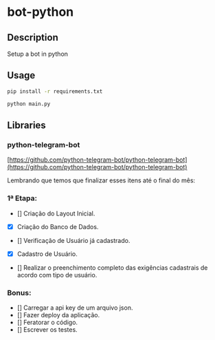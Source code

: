 # bot-python

## Description

Setup a bot in python

## Usage

~~~bash
pip install -r requirements.txt
~~~

~~~python
python main.py
~~~

## Libraries

### python-telegram-bot
[https://github.com/python-telegram-bot/python-telegram-bot](https://github.com/python-telegram-bot/python-telegram-bot)


Lembrando que temos que finalizar esses itens até o final do mês:

### 1ª Etapa: 
- [] Criação do Layout Inicial. 
- [X] Criação do Banco de Dados. 
- [] Verificação de Usuário já cadastrado. 
- [X] Cadastro de Usuário. 
- [] Realizar o preenchimento completo das exigências cadastrais de acordo 
com tipo de usuário.

### Bonus:
- [] Carregar a api key de um arquivo json.
- [] Fazer deploy da aplicação.
- [] Feratorar o código.
- [] Escrever os testes.